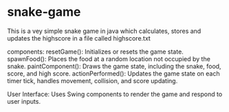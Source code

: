 # snake-game

This is a vey simple snake game in java which calculates, stores and updates the highscore in a file called highscore.txt

components:
resetGame(): Initializes or resets the game state.
spawnFood(): Places the food at a random location not occupied by the snake.
paintComponent(): Draws the game state, including the snake, food, score, and high score.
actionPerformed(): Updates the game state on each timer tick, handles movement, collision, and score updating.

User Interface: Uses Swing components to render the game and respond to user inputs.
